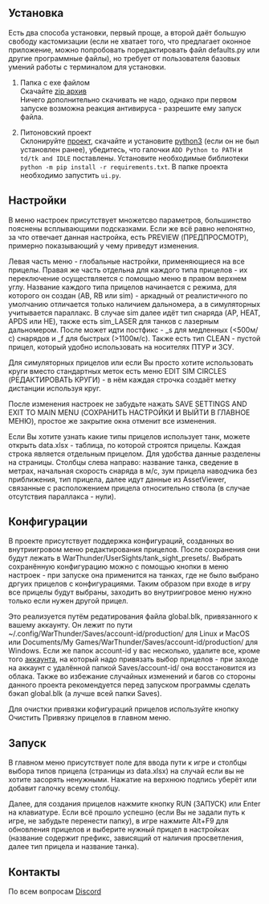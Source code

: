 Установка
---------

Есть два способа установки, первый проще, а второй даёт большую свободу кастомизации (если не хватает того, что предлагает оконное приложение, можно попробовать поредактировать файл defaults.py или другие программные файлы), но требует от пользователя базовых умений работы с терминалом для установки.
1) Папка с exe файлом\
Скачайте [zip архив](https://github.com/ShubbeLeontij/sightgenerator/releases/download/4.4/sightgenerator.zip) \
Ничего дополнительно скачивать не надо, однако при первом запуске возможна реакция антивируса - разрешите ему запуск файла.

2) Питоновский проект\
Склонируйте [проект](https://github.com/ShubbeLeontij/sightgenerator), скачайте и установите [python3](https://www.python.org/downloads/) (если он не был установлен ранее), убедитесь, что галочки `ADD Python to PATH` и `td/tk and IDLE` поставлены. 
Установите необходимые библиотеки `python -m pip install -r requirements.txt`.
В папке проекта необходимо запустить `ui.py`.

Настройки
---------

В меню настроек присутствует множетсво параметров, большинство пояснены всплывающими подсказками. 
Если же всё равно непонятно, за что отвечает данная настройка, есть PREVIEW (ПРЕДПРОСМОТР), примерно показывающий у чему приведут изменения.

Левая часть меню - глобальные настройки, применяющиеся на все прицелы.
Правая же часть отдельна для каждого типа прицелов - их переключение осуществляется с помощью меню в правом верхнем углу.
Название каждого типа прицелов начинается с режима, для которого он создан (AB, RB или sim) - аркадный от реалистичного по умолчанию отличается только наличием дальномера, а в симуляторных учитывается параллакс.
В случае sim далее идёт тип снаряда (AP, HEAT, APDS или HE), также есть sim_LASER для танков с лазерным дальномером.
После может идти постфикс - _s для медленных (<500м/с) снарядов и _f для быстрых (>1100м/с).
Также есть тип CLEAN - пустой прицел, который удобно использовать на носителях ПТУР и ЗСУ.

Для симуляторных прицелов или если Вы просто хотите использовать круги вместо стандартных меток есть меню EDIT SIM CIRCLES (РЕДАКТИРОВАТЬ КРУГИ) - в нём каждая строчка создаёт метку дистанции используя круг.

После изменения настроек не забудьте нажать SAVE SETTINGS AND EXIT TO MAIN MENU (СОХРАНИТЬ НАСТРОЙКИ И ВЫЙТИ В ГЛАВНОЕ МЕНЮ), простое же закрытие окна отменит все изменения.

Если Вы хотите узнать какие типы прицелов использует танк, можете открыть data.xlsx - таблица, по которой строятся прицелы. Каждая строка является отдельным прицелом. Для удобства данные разделены на страницы.
Столбцы слева направо: название танка, сведение в метрах, начальная скорость снаряда в м/с, зум прицела наводчика без приближения, тип прицела, далее идут данные из AssetViewer, связанные с расположением прицела относительно ствола (в случае отсутствия параллакса - нули).

Конфигурации
-------

В проекте присутствует поддержка конфигураций, созданных во внутриигровом меню редактирования прицелов.
После сохранения они будут лежать в WarThunder/UserSights/tank_sight_presets/.
Выбрать сохранённую конфигурацию можно с помощью кнопки в меню настроек - при запуске она применится на танках, где не было выбрано дргуих прицелов с конфигурациями.
Таким образом при входе в игру все прицелы будут выбраны, заходить во внутриигровое меню нужно только если нужен другой прицел.

Это реализуется путём редатирования файла global.blk, привязанного к вашему аккаунту.
Он лежит по пути ~/.config/WarThunder/Saves/account-id/production/ для Linux и MacOS или Documents/My Games/WarThunder/Saves/account-id/production/ для Windows.
Если же папок account-id у вас несколько, удалите все, кроме того [аккаунта](https://api.thunderinsights.dk/docs#/users/get_user_direct_v1_users_direct__userid__get), на который надо привязать выбор прицелов - при заходе на аккаунт с удалённой папкой Saves/account-id/ она восстановится из облака.
Также во избежание случайных изменений и багов со стороны данного проекта рекомендуется перед запуском программы сделать бэкап global.blk (а лучше всей папки Saves).

Для очистки привязки кофигураций прицелов используйте кнопку Очистить Привязку прицелов в главном меню.

Запуск
------

В главном меню присутствует поле для ввода пути к игре и столбцы выбора типов прицела (страницы из data.xlsx) на случай если вы не хотите засорять ненужными. Нажатие на верхнюю подпись уберёт или добавит галочку всему столбцу.

Далее, для создания прицелов нажмите кнопку RUN (ЗАПУСК) или Enter на клавиатуре.
Если всё прошло успешно (если Вы не задали путь к игре, не забудьте перенести папку), в игре нажмите Alt+F9 для обновления прицелов и выберите нужный прицел в настройках (название содержит префикс, зависящий от наличия просветления, далее тип прицела и название танка).

Контакты
--------

По всем вопросам [Discord](https://discord.gg/qjvECBPUxq)
